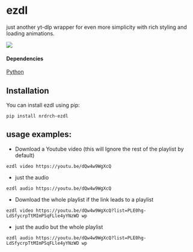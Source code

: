 # ezdl
just another yt-dlp wrapper for even more simplicity with rich styling and loading animations.

![](https://i.imgur.com/P26FHRJ.png)

#### Dependencies
[Python](https://www.python.org/downloads/)
## Installation
You can install ezdl using pip:

```pwsh
pip install nrdrch-ezdl
```
## usage examples:
- Download a Youtube video (this will Ignore the rest of the playlist by default)
```pwsh
ezdl video https://youtu.be/dQw4w9WgXcQ
```
- just the audio
```
ezdl audio https://youtu.be/dQw4w9WgXcQ
```
- Download the whole playlist if the link leads to a playlist
```
ezdl video https://youtu.be/dQw4w9WgXcQ?list=PLE0hg-LdSfycrpTtMImPSqFLle4yYNzWD wp
```
- just the audio but the whole playlist
```
ezdl audio https://youtu.be/dQw4w9WgXcQ?list=PLE0hg-LdSfycrpTtMImPSqFLle4yYNzWD wp
```
